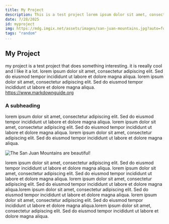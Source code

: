 ```yaml
---
title: My Project
description: This is a test project lorem ipsum dolor sit amet, consectetur adipiscing elit. Sed do eiusmod tempor incididunt ut labore et dolore magna aliqua.
date: 7/28/2025
id: myproject
img: https://mdg.imgix.net/assets/images/san-juan-mountains.jpg?auto=format&fit=clip&q=40&w=1080
tags: "random"
...
```

## My Project
my project is a test project that does something interesting. it is reeally cool and I like it a lot. lorem ipsum dolor sit amet, consectetur adipiscing elit. Sed do eiusmod tempor incididunt ut labore et dolore magna aliqua. lorem ipsum dolor sit amet, consectetur adipiscing elit. Sed do eiusmod tempor incididunt ut labore et dolore magna aliqua.
<https://www.markdownguide.org>
### A subheading
lorem ipsum dolor sit amet, consectetur adipiscing elit. Sed do eiusmod tempor incididunt ut labore et dolore magna aliqua. lorem ipsum dolor sit amet, consectetur adipiscing elit. Sed do eiusmod tempor incididunt ut labore et dolore magna aliqua. lorem ipsum dolor sit amet, consectetur adipiscing elit. Sed do eiusmod tempor incididunt ut labore et dolore magna aliqua.

![The San Juan Mountains are beautiful!](https://mdg.imgix.net/assets/images/san-juan-mountains.jpg?auto=format&fit=clip&q=40&w=1080 "San Juan Mountains")

lorem ipsum dolor sit amet, consectetur adipiscing elit. Sed do eiusmod tempor incididunt ut labore et dolore magna aliqua. lorem ipsum dolor sit amet, consectetur adipiscing elit. Sed do eiusmod tempor incididunt ut labore et dolore magna aliqua. lorem ipsum dolor sit amet, consectetur adipiscing elit. Sed do eiusmod tempor incididunt ut labore et dolore magna aliqua.lorem ipsum dolor sit amet, consectetur adipiscing elit. Sed do eiusmod tempor incididunt ut labore et dolore magna aliqua. lorem ipsum dolor sit amet, consectetur adipiscing elit. Sed do eiusmod tempor incididunt ut labore et dolore magna aliqua.lorem ipsum dolor sit amet, consectetur adipiscing elit. Sed do eiusmod tempor incididunt ut labore et dolore magna aliqua.